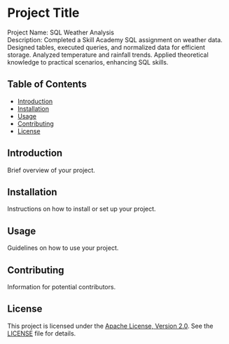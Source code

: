 # Project Title

Project Name: SQL Weather Analysis  
Description: Completed a Skill Academy SQL assignment on weather data. Designed tables, executed queries, and normalized data for efficient storage. Analyzed temperature and rainfall trends. Applied theoretical knowledge to practical scenarios, enhancing SQL skills.

## Table of Contents
- [Introduction](#introduction)
- [Installation](#installation)
- [Usage](#usage)
- [Contributing](#contributing)
- [License](#license)

## Introduction

Brief overview of your project.

## Installation

Instructions on how to install or set up your project.

## Usage

Guidelines on how to use your project.

## Contributing

Information for potential contributors.

## License

This project is licensed under the [Apache License, Version 2.0](https://raw.githubusercontent.com/gouravkinker/data-analysis-tool/main/LICENSE). See the [LICENSE](https://raw.githubusercontent.com/gouravkinker/data-analysis-tool/main/LICENSE) file for details.


